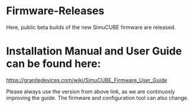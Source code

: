# Firmware-Releases
Here, public beta builds of the new SimuCUBE firmware are released.

# Installation Manual and User Guide can be found here:
https://granitedevices.com/wiki/SimuCUBE_Firmware_User_Guide

Please always use the version from above link, as we are continuosly improving the guide. The firmware and configuration tool can also change.
